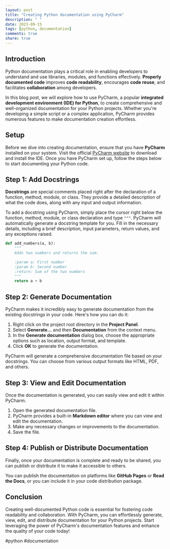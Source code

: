 ```yaml
---
layout: post
title: "Creating Python documentation using PyCharm"
description: " "
date: 2023-09-15
tags: [python, documentation]
comments: true
share: true
---
```


## Introduction
Python documentation plays a critical role in enabling developers to understand and use libraries, modules, and functions effectively. **Properly documented code** improves **code readability**, encourages **code reuse**, and facilitates **collaboration** among developers.

In this blog post, we will explore how to use PyCharm, a popular **integrated development environment (IDE) for Python**, to create comprehensive and well-organized documentation for your Python projects. Whether you're developing a simple script or a complex application, PyCharm provides numerous features to make documentation creation effortless.

## Setup
Before we dive into creating documentation, ensure that you have **PyCharm** installed on your system. Visit the official [PyCharm website](https://www.jetbrains.com/pycharm/) to download and install the IDE. Once you have PyCharm set up, follow the steps below to start documenting your Python code.

## Step 1: Add Docstrings
**Docstrings** are special comments placed right after the declaration of a function, method, module, or class. They provide a detailed description of what the code does, along with any input and output information.

To add a docstring using PyCharm, simply place the cursor right below the function, method, module, or class declaration and type `"""`. PyCharm will automatically generate a docstring template for you. Fill in the necessary details, including a brief description, input parameters, return values, and any exceptions raised.

```python
def add_numbers(a, b):
    """
    Adds two numbers and returns the sum.

    :param a: First number
    :param b: Second number
    :return: Sum of the two numbers
    """
    return a + b
```

## Step 2: Generate Documentation
PyCharm makes it incredibly easy to generate documentation from the existing docstrings in your code. Here's how you can do it:

1. Right click on the project root directory in the **Project Panel**.
2. Select **Generate...** and then **Documentation** from the context menu.
3. In the **Generate documentation** dialog box, choose the appropriate options such as location, output format, and template.
4. Click **OK** to generate the documentation.

PyCharm will generate a comprehensive documentation file based on your docstrings. You can choose from various output formats like HTML, PDF, and others.

## Step 3: View and Edit Documentation
Once the documentation is generated, you can easily view and edit it within PyCharm.

1. Open the generated documentation file.
2. PyCharm provides a built-in **Markdown editor** where you can view and edit the documentation.
3. Make any necessary changes or improvements to the documentation.
4. Save the file.

## Step 4: Publish or Distribute Documentation
Finally, once your documentation is complete and ready to be shared, you can publish or distribute it to make it accessible to others.

You can publish the documentation on platforms like **GitHub Pages** or **Read the Docs**, or you can include it in your code distribution package.

## Conclusion
Creating well-documented Python code is essential for fostering code readability and collaboration. With PyCharm, you can effortlessly generate, view, edit, and distribute documentation for your Python projects. Start leveraging the power of PyCharm's documentation features and enhance the quality of your code today!

#python #documentation
